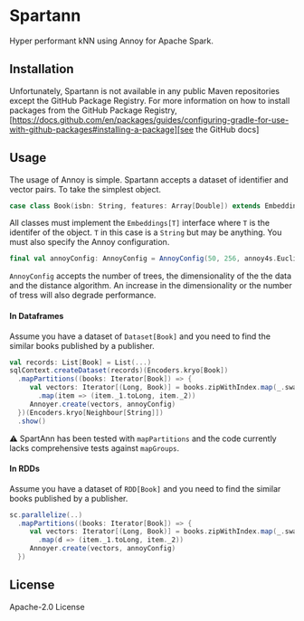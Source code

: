# Spartann

Hyper performant kNN using Annoy for Apache Spark. 

## Installation

Unfortunately, Spartann is not available in any public Maven repositories except the GitHub Package Registry. For more information on how to install packages
from the GitHub Package
Registry, [https://docs.github.com/en/packages/guides/configuring-gradle-for-use-with-github-packages#installing-a-package][see the GitHub docs]

## Usage

The usage of Annoy is simple. Spartann accepts a dataset of identifier and vector pairs. To take the simplest object.

```scala
case class Book(isbn: String, features: Array[Double]) extends Embeddings[String]
```

All classes must implement the `Embeddings[T]` interface where `T` is the identifer of the object. `T` in this case is a `String` but may be anything. You must also specify the Annoy configuration. 

```scala
final val annoyConfig: AnnoyConfig = AnnoyConfig(50, 256, annoy4s.Euclidean)
```

`AnnoyConfig` accepts the number of trees, the dimensionality of the the data and the distance algorithm. An increase in the dimensionality or the number of tress will also degrade performance.

#### In Dataframes

Assume you have a dataset of `Dataset[Book]` and you need to find the similar books published by a publisher. 

```scala
val records: List[Book] = List(...)
sqlContext.createDataset(records)(Encoders.kryo[Book])
  .mapPartitions((books: Iterator[Book]) => {
     val vectors: Iterator[(Long, Book)] = books.zipWithIndex.map(_.swap)
       .map(item => (item._1.toLong, item._2))
     Annoyer.create(vectors, annoyConfig)
  })(Encoders.kryo[Neighbour[String]])
  .show()
```

⚠ SpartAnn has been tested with `mapPartitions` and the code currently lacks comprehensive tests against `mapGroups`.

#### In RDDs

Assume you have a dataset of `RDD[Book]` and you need to find the similar books published by a publisher. 

```scala
sc.parallelize(..)
  .mapPartitions((books: Iterator[Book]) => {
     val vectors: Iterator[(Long, Book)] = books.zipWithIndex.map(_.swap)
       .map(d => (item._1.toLong, item._2))
     Annoyer.create(vectors, annoyConfig)
  })
```


## License

Apache-2.0 License

[see the GitHub docs]: https://docs.github.com/en/packages/guides/configuring-gradle-for-use-with-github-packages#installing-a-package
